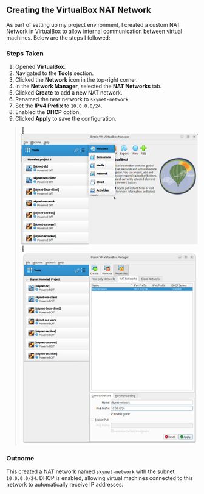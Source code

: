 ## Creating the VirtualBox NAT Network

As part of setting up my project environment, I created a custom NAT Network in VirtualBox to allow internal communication between virtual machines. Below are the steps I followed:

### Steps Taken

1. Opened **VirtualBox**.
2. Navigated to the **Tools** section.
3. Clicked the **Network** icon in the top-right corner.
4. In the **Network Manager**, selected the **NAT Networks** tab.
5. Clicked **Create** to add a new NAT network.
6. Renamed the new network to `skynet-network`.
7. Set the **IPv4 Prefix** to `10.0.0.0/24`.
8. Enabled the **DHCP** option.
9. Clicked **Apply** to save the configuration.
> 📸 ![Nat Network](04_snapshots/natnetwork1.png)
> 📸 ![Nat Network](04_snapshots/natnetwork2.png)
### Outcome

This created a NAT network named `skynet-network` with the subnet `10.0.0.0/24`. DHCP is enabled, allowing virtual machines connected to this network to automatically receive IP addresses.

